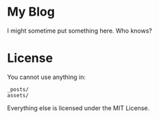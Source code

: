 My Blog
=======
I might sometime put something here. Who knows?

License
=======
You cannot use anything in:

```
_posts/
assets/
```

Everything else is licensed under the MIT License.
